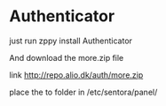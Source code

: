 # Authenticator

just run zppy install Authenticator

And download the more.zip file 

link http://repo.alio.dk/auth/more.zip


place the to folder in /etc/sentora/panel/